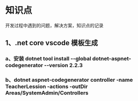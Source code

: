 # 知识点

开发过程中遇到的问题，解决方案，知识点的记录

## 1、.net core  vscode 模板生成
### a、安装 dotnet tool install --global dotnet-aspnet-codegenerator --version 2.2.3 
### b、dotnet aspnet-codegenerator controller -name  TeacherLession  -actions -outDir Areas/SystemAdmin/Controllers

